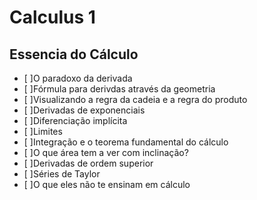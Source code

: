 # Calculus 1

## Essencia do Cálculo 

- [ ]O paradoxo da derivada
- [ ]Fórmula para derivdas através da geometria
- [ ]Visualizando a regra da cadeia e a regra do produto 
- [ ]Derivadas de exponenciais 
- [ ]Diferenciação implícita
- [ ]Limites
- [ ]Integração e o teorema fundamental do cálculo
- [ ]O que área tem a ver com inclinação?
- [ ]Derivadas de ordem superior
- [ ]Séries de Taylor
- [ ]O que eles não te ensinam em cálculo


